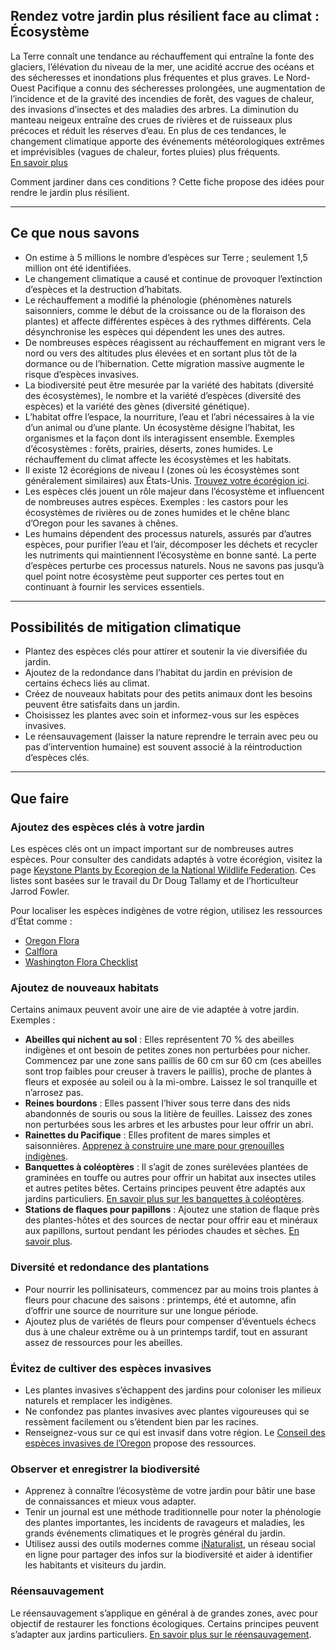 ## Rendez votre jardin plus résilient face au climat : Écosystème

La Terre connaît une tendance au réchauffement qui entraîne la fonte des glaciers, l’élévation du niveau de la mer, une acidité accrue des océans et des sécheresses et inondations plus fréquentes et plus graves. Le Nord-Ouest Pacifique a connu des sécheresses prolongées, une augmentation de l’incidence et de la gravité des incendies de forêt, des vagues de chaleur, des invasions d’insectes et des maladies des arbres. La diminution du manteau neigeux entraîne des crues de rivières et de ruisseaux plus précoces et réduit les réserves d’eau. En plus de ces tendances, le changement climatique apporte des événements météorologiques extrêmes et imprévisibles (vagues de chaleur, fortes pluies) plus fréquents.  
[En savoir plus](https://blogs.oregonstate.edu/occri/oregon-climate-assessments/)

Comment jardiner dans ces conditions ? Cette fiche propose des idées pour rendre le jardin plus résilient.

---

## Ce que nous savons

- On estime à 5 millions le nombre d’espèces sur Terre ; seulement 1,5 million ont été identifiées.
- Le changement climatique a causé et continue de provoquer l’extinction d’espèces et la destruction d’habitats.
- Le réchauffement a modifié la phénologie (phénomènes naturels saisonniers, comme le début de la croissance ou de la floraison des plantes) et affecte différentes espèces à des rythmes différents. Cela désynchronise les espèces qui dépendent les unes des autres.
- De nombreuses espèces réagissent au réchauffement en migrant vers le nord ou vers des altitudes plus élevées et en sortant plus tôt de la dormance ou de l’hibernation. Cette migration massive augmente le risque d’espèces invasives.
- La biodiversité peut être mesurée par la variété des habitats (diversité des écosystèmes), le nombre et la variété d’espèces (diversité des espèces) et la variété des gènes (diversité génétique).
- L’habitat offre l’espace, la nourriture, l’eau et l’abri nécessaires à la vie d’un animal ou d’une plante. Un écosystème désigne l’habitat, les organismes et la façon dont ils interagissent ensemble. Exemples d’écosystèmes : forêts, prairies, déserts, zones humides. Le réchauffement du climat affecte les écosystèmes et les habitats.
- Il existe 12 écorégions de niveau I (zones où les écosystèmes sont généralement similaires) aux États-Unis. [Trouvez votre écorégion ici](https://www.epa.gov/eco-research/ecoregions).
- Les espèces clés jouent un rôle majeur dans l’écosystème et influencent de nombreuses autres espèces. Exemples : les castors pour les écosystèmes de rivières ou de zones humides et le chêne blanc d’Oregon pour les savanes à chênes.
- Les humains dépendent des processus naturels, assurés par d’autres espèces, pour purifier l’eau et l’air, décomposer les déchets et recycler les nutriments qui maintiennent l’écosystème en bonne santé. La perte d’espèces perturbe ces processus naturels. Nous ne savons pas jusqu’à quel point notre écosystème peut supporter ces pertes tout en continuant à fournir les services essentiels.

---

## Possibilités de mitigation climatique

- Plantez des espèces clés pour attirer et soutenir la vie diversifiée du jardin.
- Ajoutez de la redondance dans l’habitat du jardin en prévision de certains échecs liés au climat.
- Créez de nouveaux habitats pour des petits animaux dont les besoins peuvent être satisfaits dans un jardin.
- Choisissez les plantes avec soin et informez-vous sur les espèces invasives.
- Le réensauvagement (laisser la nature reprendre le terrain avec peu ou pas d’intervention humaine) est souvent associé à la réintroduction d’espèces clés.

---

## Que faire

### Ajoutez des espèces clés à votre jardin

Les espèces clés ont un impact important sur de nombreuses autres espèces. Pour consulter des candidats adaptés à votre écorégion, visitez la page [Keystone Plants by Ecoregion de la National Wildlife Federation](https://www.nwf.org/Garden-for-Wildlife/About/Native-Plants/keystone-plants-by-ecoregion). Ces listes sont basées sur le travail du Dr Doug Tallamy et de l’horticulteur Jarrod Fowler.

Pour localiser les espèces indigènes de votre région, utilisez les ressources d’État comme :

- [Oregon Flora](https://oregonflora.org/)
- [Calflora](https://www.calflora.org/)
- [Washington Flora Checklist](https://burkeherbarium.org/waflora/checklist.php?Category=Endemic)

### Ajoutez de nouveaux habitats

Certains animaux peuvent avoir une aire de vie adaptée à votre jardin. Exemples :

- **Abeilles qui nichent au sol** : Elles représentent 70 % des abeilles indigènes et ont besoin de petites zones non perturbées pour nicher. Commencez par une zone sans paillis de 60 cm sur 60 cm (ces abeilles sont trop faibles pour creuser à travers le paillis), proche de plantes à fleurs et exposée au soleil ou à la mi-ombre. Laissez le sol tranquille et n’arrosez pas.
- **Reines bourdons** : Elles passent l’hiver sous terre dans des nids abandonnés de souris ou sous la litière de feuilles. Laissez des zones non perturbées sous les arbres et les arbustes pour leur offrir un abri.
- **Rainettes du Pacifique** : Elles profitent de mares simples et saisonnières. [Apprenez à construire une mare pour grenouilles indigènes](https://extension.oregonstate.edu/news/how-build-simple-pond-native-frogs).
- **Banquettes à coléoptères** : Il s’agit de zones surélevées plantées de graminées en touffe ou autres pour offrir un habitat aux insectes utiles et autres petites bêtes. Certains principes peuvent être adaptés aux jardins particuliers. [En savoir plus sur les banquettes à coléoptères](http://oregonipm.ippc.orst.edu/Agroecology/NEW_BEETLE_BANK_1.pdf).
- **Stations de flaques pour papillons** : Ajoutez une station de flaque près des plantes-hôtes et des sources de nectar pour offrir eau et minéraux aux papillons, surtout pendant les périodes chaudes et sèches. [En savoir plus](https://www.nwf.org/-/media/Documents/PDFs/Garden-for-Wildlife/Tip-Sheets/Water-Butterfly-Gardens).

### Diversité et redondance des plantations

- Pour nourrir les pollinisateurs, commencez par au moins trois plantes à fleurs pour chacune des saisons : printemps, été et automne, afin d’offrir une source de nourriture sur une longue période.
- Ajoutez plus de variétés de fleurs pour compenser d’éventuels échecs dus à une chaleur extrême ou à un printemps tardif, tout en assurant assez de ressources pour les abeilles.

### Évitez de cultiver des espèces invasives

- Les plantes invasives s’échappent des jardins pour coloniser les milieux naturels et remplacer les indigènes.
- Ne confondez pas plantes invasives avec plantes vigoureuses qui se ressèment facilement ou s’étendent bien par les racines.
- Renseignez-vous sur ce qui est invasif dans votre région. Le [Conseil des espèces invasives de l’Oregon](https://www.oregoninvasivespeciescouncil.org/infohub) propose des ressources.

### Observer et enregistrer la biodiversité

- Apprenez à connaître l’écosystème de votre jardin pour bâtir une base de connaissances et mieux vous adapter.
- Tenir un journal est une méthode traditionnelle pour noter la phénologie des plantes importantes, les incidents de ravageurs et maladies, les grands événements climatiques et le progrès général du jardin.
- Utilisez aussi des outils modernes comme [iNaturalist](https://www.inaturalist.org), un réseau social en ligne pour partager des infos sur la biodiversité et aider à identifier les habitants et visiteurs du jardin.

### Réensauvagement

Le réensauvagement s’applique en général à de grandes zones, avec pour objectif de restaurer les fonctions écologiques. Certains principes peuvent s’adapter aux jardins particuliers. [En savoir plus sur le réensauvagement](https://www.iucn.org/resources/issues-brief/benefits-and-risks-rewilding).
